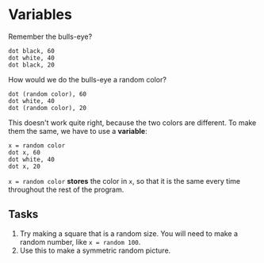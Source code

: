 Variables
=========

Remember the bulls-eye?
```
dot black, 60
dot white, 40
dot black, 20
```

How would we do the bulls-eye a random color?

```
dot (random color), 60
dot white, 40
dot (random color), 20
```

This doesn't work quite right, because the two colors are different. To make them the same, we have to use a **variable**:

```
x = random color
dot x, 60
dot white, 40
dot x, 20
```

`x = random color` **stores** the color in `x`, so that it is the same every time throughout the rest of the program.

Tasks
-----
  1. Try making a square that is a random size. You will need to make a random number, like `x = random 100`.
  2. Use this to make a symmetric random picture.
